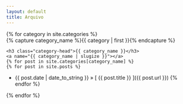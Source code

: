 ```yaml
---
layout: default
title: Arquivo
---
```



<div id="archives">
{% for category in site.categories %}
  <div class="archive-group">
    {% capture category_name %}{{ category | first }}{% endcapture %}
    <div id="#{{ category_name | slugize }}"></div>
    <p></p>

    <h3 class="category-head">{{ category_name }}</h3>
    <a name="{{ category_name | slugize }}"></a>
    {% for post in site.categories[category_name] %}
    {% for post in site.posts %}
  * {{ post.date | date_to_string }} &raquo; [ {{ post.title }} ]({{ post.url }})
{% endfor %}
  </div>
{% endfor %}
</div>

